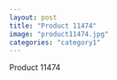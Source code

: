```yaml
---
layout: post
title: "Product 11474"
image: "product11474.jpg"
categories: "category1"
---
```

Product 11474
